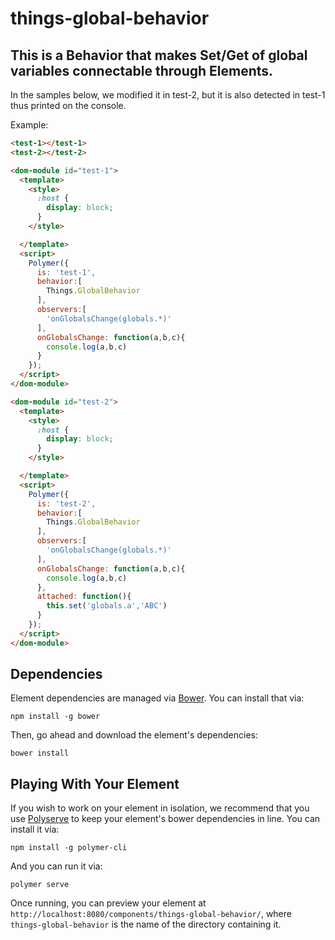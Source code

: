 # things-global-behavior

## This is a Behavior that makes Set/Get of global variables connectable through Elements.

In the samples below, we modified it in test-2, but it is also detected in test-1 thus printed on the console.

Example:
```html
<test-1></test-1>
<test-2></test-2>

<dom-module id="test-1">
  <template>
    <style>
      :host {
        display: block;
      }
    </style>

  </template>
  <script>
    Polymer({
      is: 'test-1',
      behavior:[
        Things.GlobalBehavior
      ],
      observers:[
        'onGlobalsChange(globals.*)'
      ],
      onGlobalsChange: function(a,b,c){
        console.log(a,b,c)
      }
    });
  </script>
</dom-module>

<dom-module id="test-2">
  <template>
    <style>
      :host {
        display: block;
      }
    </style>

  </template>
  <script>
    Polymer({
      is: 'test-2',
      behavior:[
        Things.GlobalBehavior
      ],
      observers:[
        'onGlobalsChange(globals.*)'
      ],
      onGlobalsChange: function(a,b,c){
        console.log(a,b,c)
      },
      attached: function(){
        this.set('globals.a','ABC')
      }
    });
  </script>
</dom-module>
```

## Dependencies

Element dependencies are managed via [Bower](http://bower.io/). You can install that via:

    npm install -g bower

Then, go ahead and download the element's dependencies:

    bower install


## Playing With Your Element

If you wish to work on your element in isolation, we recommend that you use
[Polyserve](https://github.com/PolymerLabs/polyserve) to keep your element's
bower dependencies in line. You can install it via:

    npm install -g polymer-cli

And you can run it via:

    polymer serve

Once running, you can preview your element at
`http://localhost:8080/components/things-global-behavior/`, where `things-global-behavior` is the name of the directory containing it.
